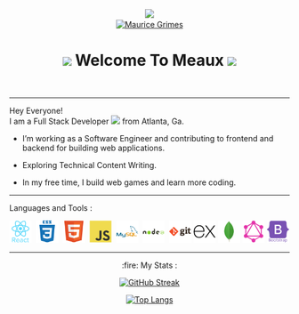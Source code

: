 <div id="header" align="center">
  <img src="https://media.giphy.com/media/W2KZgZo97jtC313Hn9/giphy.gif" width="400px"/>
</div>
<div align="center">
<a href="https://www.linkedin.com/in/mgrimesii/">
    <img src="https://img.shields.io/badge/LinkedIn-blue?style=for-the-badge&logo=linkedin&logoColor=white" alt="Maurice Grimes"/>
  </a>
</div>
<div align="center">
<h1><img src="https://media.giphy.com/media/vLlpbDafjgHystuJ0a/giphy.gif" width="30px"/> Welcome To Meaux <img src="https://media.giphy.com/media/hvRJCLFzcasrR4ia7z/giphy.gif" width="30px"/></h1>
<img src="https://komarev.com/ghpvc/?username=Meaux01&style=flat-square&color=blue" alt=""/>
</div>
<span><hr></span>
Hey Everyone! <br>
I am a Full Stack Developer <img src="https://media.giphy.com/media/WUlplcMpOCEmTGBtBW/giphy.gif" width="10px"> from Atlanta, Ga.

- I’m working as a Software Engineer and contributing to frontend and backend for building web applications.

- Exploring Technical Content Writing.

- In my free time, I build web games and learn more coding.

<span><hr></span>
Languages and Tools :
<div>

  <img src="https://github.com/devicons/devicon/blob/master/icons/react/react-original-wordmark.svg" title="React" alt="React" width="40" height="40"/>&nbsp;
  <img src="https://github.com/devicons/devicon/blob/master/icons/css3/css3-plain-wordmark.svg"  title="CSS3" alt="CSS" width="40" height="40"/>&nbsp;
  <img src="https://github.com/devicons/devicon/blob/master/icons/html5/html5-original.svg" title="HTML5" alt="HTML" width="40" height="40"/>&nbsp;
  <img src="https://github.com/devicons/devicon/blob/master/icons/javascript/javascript-original.svg" title="JavaScript" alt="JavaScript" width="40" height="40"/>&nbsp;
  <img src="https://github.com/devicons/devicon/blob/master/icons/mysql/mysql-original-wordmark.svg" title="MySQL"  alt="MySQL" width="40" height="40"/>&nbsp;
  <img src="https://github.com/devicons/devicon/blob/master/icons/nodejs/nodejs-original-wordmark.svg" title="NodeJS" alt="NodeJS" width="40" height="40"/>&nbsp;
  <img src="https://github.com/devicons/devicon/blob/master/icons/git/git-original-wordmark.svg" title="Git" alt="Git" width="40" height="40"/>
  <img src="https://github.com/devicons/devicon/blob/master/icons/express/express-original.svg" title="Express" alt="Express" width="40" height="40"/>
  <img src="https://github.com/devicons/devicon/blob/master/icons/mongodb/mongodb-original.svg" title="MongoDB" alt="MongoDB" width="40" height="40"/>
  <img src="https://github.com/devicons/devicon/blob/master/icons/graphql/graphql-plain.svg" title="GraphQL" alt="GraphQL" width="40" height="40"/>
  <img src="https://github.com/devicons/devicon/blob/master/icons/bootstrap/bootstrap-plain-wordmark.svg" title="bootstrap" alt="Bootstrap" width="40" height="40"/>
</div>

<span><hr></span>
<div align="center">
 :fire: My Stats :

[![GitHub Streak](http://github-readme-streak-stats.herokuapp.com?user=Meaux01&theme=dark&fire=DD2727)](https://git.io/streak-stats)

[![Top Langs](https://github-readme-stats.vercel.app/api/top-langs/?username=Meaux01&layout=compact&theme=vision-friendly-dark)](https://github.com/anuraghazra/github-readme-stats)

</div>